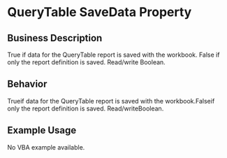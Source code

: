 # QueryTable SaveData Property

## Business Description
True if data for the QueryTable report is saved with the workbook. False if only the report definition is saved. Read/write Boolean.

## Behavior
Trueif data for the QueryTable report is saved with the workbook.Falseif only the report definition is saved. Read/writeBoolean.

## Example Usage
No VBA example available.